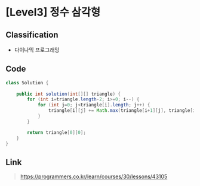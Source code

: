 # [Level3] 정수 삼각형

## Classification
* 다이나믹 프로그래밍

## Code
```java
class Solution {
		
    public int solution(int[][] triangle) {
        for (int i=triangle.length-2; i>=0; i--) {
            for (int j=0; j<triangle[i].length; j++) {
                triangle[i][j] += Math.max(triangle[i+1][j], triangle[i+1][j+1]);
            }
        }

        return triangle[0][0];
    }
}
```

## Link
> https://programmers.co.kr/learn/courses/30/lessons/43105
